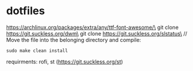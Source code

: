 # dotfiles
https://archlinux.org/packages/extra/any/ttf-font-awesome/\ 
git clone https://git.suckless.org/dwm\
git clone https://git.suckless.org/slstatus\
// Move the file into the belonging directory and compile:
```
sudo make clean install 
```
requirments: rofi, st (https://git.suckless.org/st)
